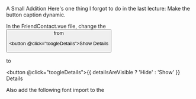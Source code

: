 A Small Addition
Here's one thing I forgot to do in the last lecture: Make the button caption dynamic.

In the FriendContact.vue file, change the <button> from

<button @click="toogleDetails">Show Details</button>

to

<button @click="toogleDetails">{‌{ detailsAreVisible ? 'Hide' : 'Show' }} Details</button>

Also add the following font import to the <style> section in the App.vue file (right at the beginning of the style section).

@import url('https://fonts.googleapis.com/css2?family=Jost&display=swap');